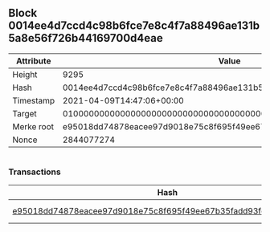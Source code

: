 ## Block 0014ee4d7ccd4c98b6fce7e8c4f7a88496ae131b5a8e56f726b44169700d4eae

Attribute | Value
--- | ---
Height | 9295
Hash | 0014ee4d7ccd4c98b6fce7e8c4f7a88496ae131b5a8e56f726b44169700d4eae
Timestamp | 2021-04-09T14:47:06+00:00
Target | 0100000000000000000000000000000000000000000000000000000000000000
Merke root | e95018dd74878eacee97d9018e75c8f695f49ee67b35fadd93fc3ab3eae546cf
Nonce | 2844077274

```

```

### Transactions

Hash | Amount
--- | ---
[e95018dd74878eacee97d9018e75c8f695f49ee67b35fadd93fc3ab3eae546cf](e95018dd74878eacee97d9018e75c8f695f49ee67b35fadd93fc3ab3eae546cf.md) | 10.00000000 SKEPTI 
